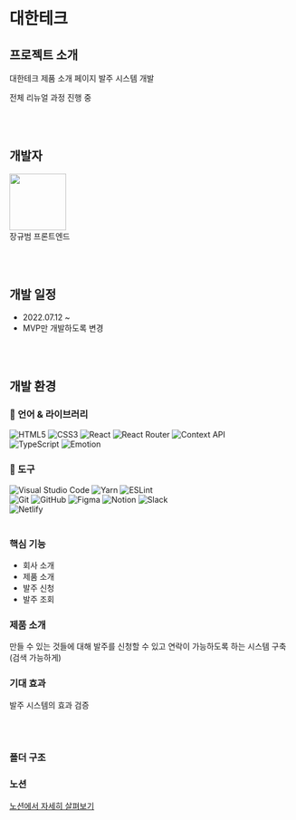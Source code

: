 # 대한테크

## 프로젝트 소개

대한테크 제품 소개 페이지
발주 시스템 개발

전체 리뉴얼 과정 진행 중

<br><br>

## 개발자

[<img src="https://user-images.githubusercontent.com/53526987/174883646-271721df-ef12-4420-adad-074aa9a01293.jpeg" width="100">](https://github.com/KyubumJang)
<br>
장규범
프론트엔드

<br><br>

## 개발 일정

- 2022.07.12 ~
- MVP만 개발하도록 변경

<br><br>

## 개발 환경

### 💪 언어 & 라이브러리

![HTML5](https://img.shields.io/badge/html5-%23E34F26.svg?style=for-the-badge&logo=html5&logoColor=white)
![CSS3](https://img.shields.io/badge/css3-%231572B6.svg?style=for-the-badge&logo=css3&logoColor=white)
![React](https://img.shields.io/badge/react-61DAFB?style=for-the-badge&logo=react&logoColor=black)
![React Router](https://img.shields.io/badge/React_Router-CA4245?style=for-the-badge&logo=react-router&logoColor=white)
![Context API](https://img.shields.io/badge/ContextAPI-4dd0e1.svg?&style=for-the-badge&logo=React&logoColor=white)<br>
![TypeScript](https://img.shields.io/badge/typescript-%23007ACC.svg?style=for-the-badge&logo=typescript&logoColor=white)
![Emotion](https://img.shields.io/badge/Emotion-BB6BB5.svg?style=for-the-badge&logo=emotion&logoColor=white)

### 🔧 도구

![Visual Studio Code](https://img.shields.io/badge/Visual%20Studio%20Code-007ACC.svg?&style=for-the-badge&logo=Visual%20Studio%20Code&logoColor=white)
![Yarn](https://img.shields.io/badge/yarn-%232C8EBB.svg?style=for-the-badge&logo=yarn&logoColor=white)
![ESLint](https://img.shields.io/badge/ESLint-4B32C3.svg?&style=for-the-badge&logo=ESLint&logoColor=white)<br>
![Git](https://img.shields.io/badge/Git-F05032.svg?&style=for-the-badge&logo=Git&logoColor=white)
![GitHub](https://img.shields.io/badge/github-%23121011.svg?style=for-the-badge&logo=github&logoColor=white)
![Figma](https://img.shields.io/badge/figma-%23F24E1E.svg?style=for-the-badge&logo=figma&logoColor=white)
![Notion](https://img.shields.io/badge/Notion-%23000000.svg?style=for-the-badge&logo=notion&logoColor=white)
![Slack](https://img.shields.io/badge/Slack-4A154B?style=for-the-badge&logo=slack&logoColor=white)<br>
![Netlify](https://img.shields.io/badge/netlify-%23000000.svg?style=for-the-badge&logo=netlify&logoColor=#00C7B7)
<br><br>

### 핵심 기능
- 회사 소개
- 제품 소개
- 발주 신청
- 발주 조회

### 제품 소개
만들 수 있는 것들에 대해 발주를 신청할 수 있고 연락이 가능하도록 하는 시스템 구축 (검색 가능하게)

### 기대 효과
발주 시스템의 효과 검증

<br><br>

### 폴더 구조

### 노션
[노션에서 자세히 살펴보기](https://lawrencejang.notion.site/d3d4e839254343128f678ded549c93e7)
